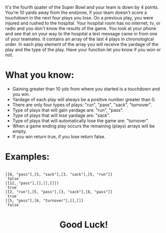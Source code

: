 It's the fourth quater of the Super Bowl and your team is down by 4 points. You're 10 yards away from the endzone, if your team doesn't score a touchdown in the next four plays you lose. On a previous play, you were injured and rushed to the hospital. Your hospital room has no internet, tv, or radio and you don't know the results of the game. You look at your phone and see that on your way to the hospital a text message came in from one of your teamates. It contains an array of the last 4 plays in chronological order. In each play element of the array you will receive the yardage of the play and the type of the play. Have your function let you know if you won or not.

# What you know:

* Gaining greater than 10 yds from where you started is a touchdown and you win.
* Yardage of each play will always be a positive number greater than 0.
* There are only four types of plays: "run", "pass", "sack", "turnover".
* Type of plays that will gain yardage are: "run", "pass".
* Type of plays that will lose yardage are: "sack".
* Type of plays that will automatically lose the game are: "turnover".
* When a game ending play occurs the remaining (plays) arrays will be empty.
* If you win return true, if you lose return false.

# Examples:

<code>
[[8, "pass"],[5, "sack"],[3, "sack"],[5, "run"]]
`false`
[[12, "pass"],[],[],[]])
`true`
[[2, "run"],[5, "pass"],[3, "sack"],[8, "pass"]]
`true`
[[5, "pass"],[6, "turnover"],[],[]]
`false`
</code>

<h1 style="text-align: center">Good Luck!</h1>


